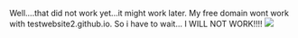 Well....that did not work yet...it might work later. My free domain wont work with testwebsite2.github.io. So i have to wait...
I WILL NOT WORK!!!!
<img src="https://vignette.wikia.nocookie.net/mlp/images/3/3d/Tardar_Sauce_Says_NO.jpg/revision/latest?cb=20130221122604">
